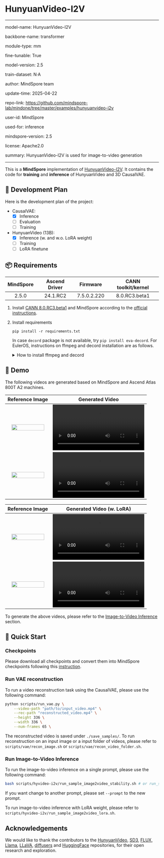 # HunyuanVideo-I2V

---

model-name: HunyuanVideo-I2V

backbone-name: transformer

module-type: mm

fine-tunable: True

model-version: 2.5

train-dataset: N·A

author: MindSpore team

update-time: 2025-04-22

repo-link: <https://github.com/mindspore-lab/mindone/tree/master/examples/hunyuanvideo-i2v>

user-id: MindSpore

used-for: inference

mindspore-version: 2.5

license: Apache2.0

summary: HunyuanVideo-I2V is used for image-to-video generation

---

This is a **MindSpore** implementation of [HunyuanVideo-I2V](https://github.com/Tencent/HunyuanVideo-I2V). It contains the code for **training** and **inference** of HunyuanVideo and 3D CausalVAE.

## 📑 Development Plan

Here is the development plan of the project:

- CausalVAE:
    - [x] Inference
    - [ ] Evaluation
    - [ ] Training
- HunyuanVideo (13B):
    - [x] Inference (w. and w.o. LoRA weight)
    - [ ] Training
    - [ ] LoRA finetune

## 📦 Requirements

<div align="center">

| MindSpore | Ascend Driver |  Firmware   | CANN toolkit/kernel |
| :-------: | :-----------: | :---------: | :-----------------: |
|   2.5.0   |   24.1.RC2    | 7.5.0.2.220 |    8.0.RC3.beta1    |

</div>

1. Install
   [CANN 8.0.RC3.beta1](https://www.hiascend.com/developer/download/community/result?module=cann&cann=8.0.RC3.beta1)
   and MindSpore according to the [official instructions](https://www.mindspore.cn/install).
2. Install requirements

   ```shell
   pip install -r requirements.txt
   ```

   In case `decord` package is not available, try `pip install eva-decord`.
   For EulerOS, instructions on ffmpeg and decord installation are as follows.

   <details onclose>
   <summary>How to install ffmpeg and decord</summary>

   ```shell
   1. install ffmpeg 4, referring to https://ffmpeg.org/releases
       wget https://ffmpeg.org/releases/ffmpeg-4.0.1.tar.bz2 --no-check-certificate
       tar -xvf ffmpeg-4.0.1.tar.bz2
       mv ffmpeg-4.0.1 ffmpeg
       cd ffmpeg
       ./configure --enable-shared         # --enable-shared is needed for sharing libavcodec with decord
       make -j 64
       make install

   2. install decord, referring to https://github.com/dmlc/decord?tab=readme-ov-file#install-from-source
       git clone --recursive https://github.com/dmlc/decord
       cd decord
       rm build && mkdir build && cd build
       cmake .. -DUSE_CUDA=0 -DCMAKE_BUILD_TYPE=Release
       make -j 64
       make install
       cd ../python
       python3 setup.py install --user
   ```

   </details>

## 🎥 Demo

The following videos are generated based on MindSpore and Ascend Atlas 800T A2 machines.

|                                             Reference Image                                             |                                                   Generated Video                                                   |
| :-----------------------------------------------------------------------------------------------------: | :-----------------------------------------------------------------------------------------------------------------: |
| <img src="https://github.com/user-attachments/assets/051a662d-ec52-4cc2-b746-be0d36d8c041" width="90%"> | <video src="https://github.com/user-attachments/assets/7dcf295d-4356-4490-b281-ec1d5d69866b" width="100%"> </video> |
| <img src="https://github.com/user-attachments/assets/c385a11f-60c7-4919-b0f1-bc5e715f673c" width="90%"> | <video src="https://github.com/user-attachments/assets/73315093-5c58-4b2c-8231-154f36124f76" width="100%"> </video> |

|                                             Reference Image                                             |                                              Generated Video (w. LoRA)                                              |
| :-----------------------------------------------------------------------------------------------------: | :-----------------------------------------------------------------------------------------------------------------: |
| <img src="https://github.com/user-attachments/assets/e28140e7-2038-43a6-8ce8-9d738649c356" width="90%"> | <video src="https://github.com/user-attachments/assets/fc0638f8-e342-4994-96d6-4234d692cb5e" width="100%"> </video> |
| <img src="https://github.com/user-attachments/assets/058ce139-1f2c-4aac-9700-dbcd8c847117" width="90%"> | <video src="https://github.com/user-attachments/assets/e6bba358-2385-499e-ae81-67176cc8a806" width="100%"> </video> |

To generate the above videos, please refer to the [Image-to-Video Inference](#run-image-to-video-inference) section.

## 🚀 Quick Start

### Checkpoints

Please download all checkpoints and convert them into MindSpore checkpoints following this [instruction](./ckpts/README.md).

### Run VAE reconstruction

To run a video reconstruction task using the CausalVAE, please use the following command:

```bash
python scripts/run_vae.py \
    --video-path "path/to/input_video.mp4" \
    --rec-path "reconstructed_video.mp4" \
    --height 336 \
    --width 336 \
    --num-frames 65 \
```

The reconstructed video is saved under `./save_samples/`. To run reconstruction on an input image or a input folder of videos, please refer to `scripts/vae/recon_image.sh` or `scripts/vae/recon_video_folder.sh`.

<!-- ### Run Text-to-Video Inference

To run the text-to-video inference on a single prompt, please use the following command:

```bash
bash scripts/hyvideo/run_t2v_sample.sh
```

If you want change to another prompt, please set `--prompt` to the new prompt. -->

### Run Image-to-Video Inference

To run the image-to-video inference on a single prompt, please use the following command:

```bash
bash scripts/hyvideo-i2v/run_sample_image2video_stability.sh # or run_sample_image2video_dynamic.sh
```

If you want change to another prompt, please set `--prompt` to the new prompt.

To run image-to-video inference with LoRA weight, please refer to `scripts/hyvideo-i2v/run_sample_image2video_lora.sh`.

## Acknowledgements

We would like to thank the contributors to the [HunyuanVideo](https://arxiv.org/abs/2412.03603), [SD3](https://huggingface.co/stabilityai/stable-diffusion-3-medium), [FLUX](https://github.com/black-forest-labs/flux), [Llama](https://github.com/meta-llama/llama), [LLaVA](https://github.com/haotian-liu/LLaVA), [diffusers](https://github.com/huggingface/diffusers) and [HuggingFace](https://huggingface.co) repositories, for their open research and exploration.
